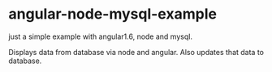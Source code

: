 # angular-node-mysql-example

just a simple example with angular1.6, node and mysql.

Displays data from database via node and angular.
Also updates that data to database. 
